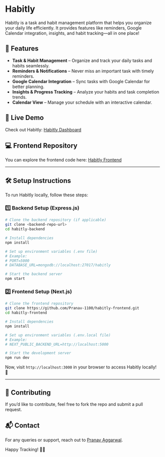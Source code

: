 # Habitly

Habitly is a task and habit management platform that helps you organize your daily life efficiently. It provides features like reminders, Google Calendar integration, insights, and habit tracking—all in one place!

## 🌟 Features
- **Task & Habit Management** – Organize and track your daily tasks and habits seamlessly.
- **Reminders & Notifications** – Never miss an important task with timely reminders.
- **Google Calendar Integration** – Sync tasks with Google Calendar for better planning.
- **Insights & Progress Tracking** – Analyze your habits and task completion trends.
- **Calendar View** – Manage your schedule with an interactive calendar.

## 🚀 Live Demo
Check out Habitly: [Habitly Dashboard](https://habitly-frontend-ten.vercel.app/dashboard)

## 💻 Frontend Repository
You can explore the frontend code here: [Habitly Frontend](https://github.com/Pranav-1100/habitly-frontend)

---

## 🛠️ Setup Instructions
To run Habitly locally, follow these steps:

### 1️⃣ Backend Setup (Express.js)
```bash
# Clone the backend repository (if applicable)
git clone <backend-repo-url>
cd habitly-backend

# Install dependencies
npm install

# Set up environment variables (.env file)
# Example:
# PORT=5000
# DATABASE_URL=mongodb://localhost:27017/habitly

# Start the backend server
npm start
```

### 2️⃣ Frontend Setup (Next.js)
```bash
# Clone the frontend repository
git clone https://github.com/Pranav-1100/habitly-frontend.git
cd habitly-frontend

# Install dependencies
npm install

# Set up environment variables (.env.local file)
# Example:
# NEXT_PUBLIC_BACKEND_URL=http://localhost:5000

# Start the development server
npm run dev
```

Now, visit `http://localhost:3000` in your browser to access Habitly locally! 🎯

---

## 📢 Contributing
If you’d like to contribute, feel free to fork the repo and submit a pull request.

## 📬 Contact
For any queries or support, reach out to [Pranav Aggarwal](mailto:pranavaggarwal1100@gmail.com).

Happy Tracking! 🎯🚀

